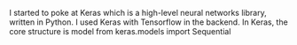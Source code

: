 I started to poke at Keras which is a high-level neural networks library, written in Python.  I used Keras with Tensorflow in the backend.  In Keras, the core structure is model
from keras.models import Sequential

